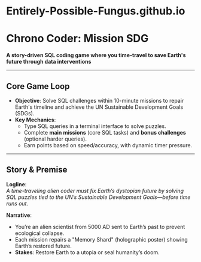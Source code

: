 # Entirely-Possible-Fungus.github.io

# Chrono Coder: Mission SDG  
**A story-driven SQL coding game where you time-travel to save Earth's future through data interventions**

---

## Core Game Loop  
- **Objective**: Solve SQL challenges within 10-minute missions to repair Earth's timeline and achieve the UN Sustainable Development Goals (SDGs).  
- **Key Mechanics**:  
  - Type SQL queries in a terminal interface to solve puzzles.  
  - Complete **main missions** (core SQL tasks) and **bonus challenges** (optional harder queries).  
  - Earn points based on speed/accuracy, with dynamic timer pressure.  

---

## Story & Premise  
**Logline**:  
*A time-traveling alien coder must fix Earth’s dystopian future by solving SQL puzzles tied to the UN’s Sustainable Development Goals—before time runs out.*  

**Narrative**:  
- You’re an alien scientist from 5000 AD sent to Earth’s past to prevent ecological collapse.  
- Each mission repairs a "Memory Shard" (holographic poster) showing Earth’s restored future.  
- **Stakes**: Restore Earth to a utopia or seal humanity’s doom.  
